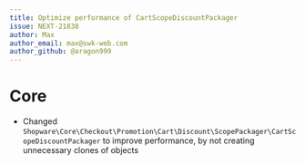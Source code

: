 ```yaml
---
title: Optimize performance of CartScopeDiscountPackager
issue: NEXT-21838
author: Max
author_email: max@swk-web.com
author_github: @aragon999
---
```

# Core
* Changed `Shopware\Core\Checkout\Promotion\Cart\Discount\ScopePackager\CartScopeDiscountPackager` to improve performance, by not creating unnecessary clones of objects
